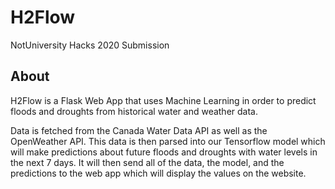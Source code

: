 # H2Flow
NotUniversity Hacks 2020 Submission

## About
H2Flow is a Flask Web App that uses Machine Learning in order to predict floods and droughts from historical water and weather data.

Data is fetched from the Canada Water Data API as well as the OpenWeather API. This data is then parsed into our Tensorflow model which will make predictions about future floods and droughts with water levels in the next 7 days. It will then send all of the data, the model, and the predictions to the web app which will display the values on the website.
